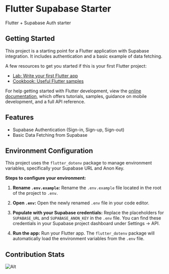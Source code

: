 # Flutter Supabase Starter

Flutter + Supabase Auth starter

## Getting Started

This project is a starting point for a Flutter application with Supabase integration. It includes authentication and a basic example of data fetching.

A few resources to get you started if this is your first Flutter project:

- [Lab: Write your first Flutter app](https://docs.flutter.dev/get-started/codelab)
- [Cookbook: Useful Flutter samples](https://docs.flutter.dev/cookbook)

For help getting started with Flutter development, view the
[online documentation](https://docs.flutter.dev/), which offers tutorials,
samples, guidance on mobile development, and a full API reference.

## Features

*   Supabase Authentication (Sign-in, Sign-up, Sign-out)
*   Basic Data Fetching from Supabase

## Environment Configuration

This project uses the `flutter_dotenv` package to manage environment variables, specifically your Supabase URL and Anon Key.

**Steps to configure your environment:**

1.  **Rename `.env.example`:** Rename the `.env.example` file located in the root of the project to `.env`.

2.  **Open `.env`:** Open the newly renamed `.env` file in your code editor.

3.  **Populate with your Supabase credentials:**  Replace the placeholders for `SUPABASE_URL` and `SUPABASE_ANON_KEY` in the `.env` file. You can find these credentials in your Supabase project dashboard under Settings -> API.

4. **Run the app:**  Run your Flutter app. The `flutter_dotenv` package will automatically load the environment variables from the `.env` file.

## Contribution Stats ##
![Alt](https://repobeats.axiom.co/api/embed/17352fa024a29e62426902a8830a3a17cbb7b80b.svg "Repobeats analytics image")
